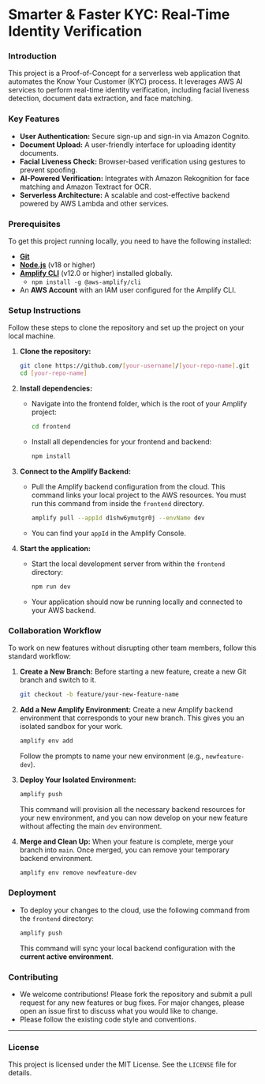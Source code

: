 # Smarter & Faster KYC: Real-Time Identity Verification

### **Introduction**

This project is a Proof-of-Concept for a serverless web application that automates the Know Your Customer (KYC) process. It leverages AWS AI services to perform real-time identity verification, including facial liveness detection, document data extraction, and face matching.

### **Key Features**

- **User Authentication:** Secure sign-up and sign-in via Amazon Cognito.
- **Document Upload:** A user-friendly interface for uploading identity documents.
- **Facial Liveness Check:** Browser-based verification using gestures to prevent spoofing.
- **AI-Powered Verification:** Integrates with Amazon Rekognition for face matching and Amazon Textract for OCR.
- **Serverless Architecture:** A scalable and cost-effective backend powered by AWS Lambda and other services.

### **Prerequisites**

To get this project running locally, you need to have the following installed:

- [**Git**](https://git-scm.com/downloads)
- [**Node.js**](https://nodejs.org/) (v18 or higher)
- [**Amplify CLI**](https://docs.amplify.aws/cli/start/install/) (v12.0 or higher) installed globally.
  - `npm install -g @aws-amplify/cli`
- An **AWS Account** with an IAM user configured for the Amplify CLI.

### **Setup Instructions**

Follow these steps to clone the repository and set up the project on your local machine.

1.  **Clone the repository:**

    ```bash
    git clone https://github.com/[your-username]/[your-repo-name].git
    cd [your-repo-name]
    ```

2.  **Install dependencies:**

    - Navigate into the frontend folder, which is the root of your Amplify project:
      ```bash
      cd frontend
      ```
    - Install all dependencies for your frontend and backend:
      ```bash
      npm install
      ```

3.  **Connect to the Amplify Backend:**

    - Pull the Amplify backend configuration from the cloud. This command links your local project to the AWS resources. You must run this command from inside the `frontend` directory.
      ```bash
      amplify pull --appId d1shw6ymutgr0j --envName dev
      ```
    - You can find your `appId` in the Amplify Console.

4.  **Start the application:**

    - Start the local development server from within the `frontend` directory:
      ```bash
      npm run dev
      ```
    - Your application should now be running locally and connected to your AWS backend.

### **Collaboration Workflow**

To work on new features without disrupting other team members, follow this standard workflow:

1.  **Create a New Branch:** Before starting a new feature, create a new Git branch and switch to it.

    ```bash
    git checkout -b feature/your-new-feature-name
    ```

2.  **Add a New Amplify Environment:** Create a new Amplify backend environment that corresponds to your new branch. This gives you an isolated sandbox for your work.

    ```bash
    amplify env add
    ```

    Follow the prompts to name your new environment (e.g., `newfeature-dev`).

3.  **Deploy Your Isolated Environment:**

    ```bash
    amplify push
    ```

    This command will provision all the necessary backend resources for your new environment, and you can now develop on your new feature without affecting the main `dev` environment.

4.  **Merge and Clean Up:** When your feature is complete, merge your branch into `main`. Once merged, you can remove your temporary backend environment.

    ```bash
    amplify env remove newfeature-dev
    ```

### **Deployment**

- To deploy your changes to the cloud, use the following command from the `frontend` directory:
  ```bash
  amplify push
  ```
  This command will sync your local backend configuration with the **current active environment**.

### **Contributing**

- We welcome contributions\! Please fork the repository and submit a pull request for any new features or bug fixes. For major changes, please open an issue first to discuss what you would like to change.
- Please follow the existing code style and conventions.

---

### **License**

This project is licensed under the MIT License. See the `LICENSE` file for details.
